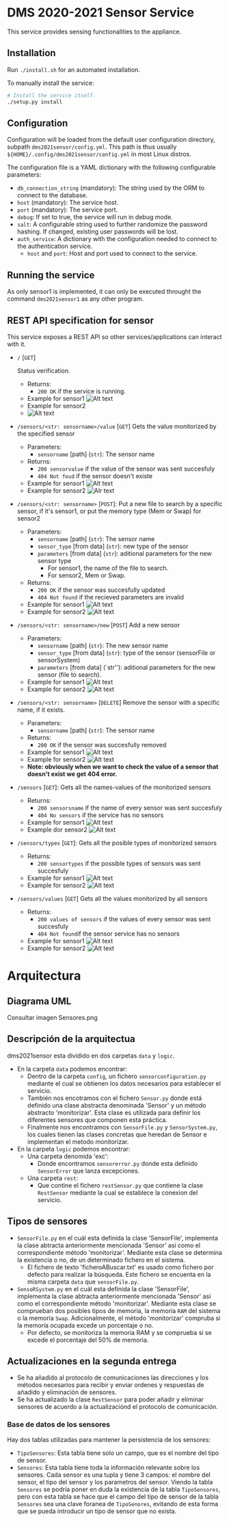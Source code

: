# DMS 2020-2021 Sensor Service

This service provides sensing functionalities to the appliance.

## Installation

Run `./install.sh` for an automated installation.

To manually install the service:

```bash
# Install the service itself.
./setup.py install
```

## Configuration

Configuration will be loaded from the default user configuration directory, subpath `dms2021sensor/config.yml`. This path is thus usually `${HOME}/.config/dms2021sensor/config.yml` in most Linux distros.

The configuration file is a YAML dictionary with the following configurable parameters:

- `db_connection_string` (mandatory): The string used by the ORM to connect to the database.
- `host` (mandatory): The service host.
- `port` (mandatory): The service port.
- `debug`: If set to true, the service will run in debug mode.
- `salt`: A configurable string used to further randomize the password hashing. If changed, existing user passwords will be lost.
- `auth_service`: A dictionary with the configuration needed to connect to the authentication service.
  - `host` and `port`: Host and port used to connect to the service.

## Running the service

As only sensor1 is implemented, it can only be executed throught the command `dms2021sensor1` as any other program.

## REST API specification for sensor

This service exposes a REST API so other services/applications can interact with it.

- `/` [`GET`]

  Status verification.
  - Returns:
    - `200 OK` if the service is running.
  - Example for sensor1
     ![Alt text](pics_sensor1/status.png)
  - Example for sensor2
  - ![Alt text](pics_sensor2/status.png)
    
- `/sensors/<str: sensorname>/value` [`GET`]
  Gets the value monitorized by the specified sensor
  - Parameters: 
    - `sensorname` [path] (`str`): The sensor name
  - Returns:
    - `200 sensorvalue` if the value of the sensor was sent succesfuly
    - `404 Not foud` if the sensor doesn't existe
  - Example for sensor1
    ![Alt text](pics_sensor1/getValue.png)    
  - Example for sensor2
    ![Alr text](pics_sensor2/getValue.png)

- `/sensors/<str: sensorname>` [`POST`]: 
  Put a new file to search by a specific sensor, if it's sensor1, or put the memory type (Mem or Swap) for sensor2
  - Parameters: 
    - `sensorname` [path] (`str`): The sensor name
    - `sensor_type` [from data] (`str`): new type of the sensor
    - `parameters` [from data] (`str`): aditional parameters for the new sensor type
      - For sensor1, the name of the file to search.
      - For sensor2, Mem or Swap.
  - Returns:
    - `200 OK` if the sensor was succesfully updated
    - `404 Not found` if the recieved parameters are invalid
  - Example for sensor1
    ![Alt text](pics_sensor1/newValueForSensor1.png)
  - Example for sensor2
    ![Alt text](pics_sensor2/newValueForSensor2.png)

    
- `/sensors/<str: sensorname>/new` [`POST`]
  Add a new sensor
  - Parameters: 
    - `sensorname` [path] (`str`): The new sensor name
    - `sensor_type` [from data] (`str`): type of the sensor (sensorFile or sensorSystem)
    - `parameters` [from data] (`str''): aditional parameters for the new sensor (file to search).
  - Example for sensor1
    ![Alt text](pics_sensor1/newSensor1.png)
  - Example for sensor2
    ![Alt text](pics_sensor2/newSensor2.png)
    
- `/sensors/<str: sensorname>` [`DELETE`]
  Remove the sensor with a specific name, if it exists.
  - Parameters:
    - `sensorname` [path] (`str`): The sensor name
  - Returns:
    - `200 OK` if the sensor was succesfully removed
  - Example for sensor1
    ![Alt text](pics_sensor1/removeSensor1.png)
  - Example for sensor2
    ![Alt text](pics_sensor2/removeSensor2.png)
  - **Note: obviously when we want to check the value of a sensor that doesn't exist we get 404 error.**

- `/sensors` [`GET`]: 
  Gets all the names-values of the monitorized sensors
  - Returns:
    - `200 sensorsname` if the name of every sensor was sent succesfuly
    - `404 No sensors` if the service has no sensors
  - Example for sensor1
    ![Alt text](pics_sensor1/allSensor1.png)
  - Example dor sensor2
    ![Alt text](pics_sensor2/allSensorsValues.png)

- `/sensors/types` [`GET`]: 
  Gets all the posible types of monitorized sensors
  - Returns:
    - `200 sensortypes` if the possible types of sensors was sent succesfuly
  - Example for sensor1
    ![Alt text](pics_sensor1/sensorTypes.png)
  - Example for sensor2
    ![Alt text](pics_sensor2/sensorTypes.png)

- `/sensors/values` [`GET`]
  Gets all the values monitorized by all sensors
  - Returns:
    - `200 values of sensors` if the values of every sensor was sent succesfuly
    - `404 Not found`if the sensor service has no sensors
  - Example for sensor1
    ![Alt text](pics_sensor1/allValuesSensors.png)
  - Example for sensor2
    ![Alt text](pics_sensor2/allSensor2.png)

# Arquitectura

## Diagrama UML
Consultar imagen Sensores.png

## Descripción de la arquitectua

dms2021sensor esta dividido en dos carpetas `data` y `logic`. 
 - En la carpeta `data` podemos encontrar:
   - Dentro de la carpeta `config`, un fichero `sensorconfiguration.py` mediante el cual se obtienen los datos necesarios para establecer el servicio.
   - También nos encotramos con el fichero `Sensor.py` donde está definido una clase abstracta denominada 'Sensor' y un método abstracto 'monitorizar'. Esta clase es utilizada para definir los diferentes sensores que componen esta práctica.
   - Finalmente nos encontramos con `SensorFile.py` y `SensorSystem.py`, los cuales tienen las clases concretas que heredan de Sensor e implementan el metodo monitorizar.
 - En la carpeta `logic` podemos encontrar:
   - Una carpeta denomida 'exc':
     - Donde encontramos `sensorerror.py` donde esta definido `SensorError` que lanza excepciones.
   - Una carpeta `rest`:
     - Que contine el fichero `restSensor.py` que contiene la clase `RestSensor` mediante la cual se establece la conexion del servicio.
     
## Tipos de sensores
   - `SensorFile.py` en el cuál esta definida la clase 'SensorFile', implementa la clase abtracta anteriormente mencionada 'Sensor' así como el correspondiente método 'monitorizar'. Mediante esta clase se determina la existencia o no, de un determinado fichero en el sistema.
     - El fichero de texto 'ficheroABuscar.txt' es usado como fichero por defecto para realizar la búsqueda. Este fichero se encuenta en la misma carpeta `data` que `sensorFile.py`.
   - `SensoRSystem.py` en el cuál esta definida la clase 'SensorFile', implementa la clase abtracta anteriormente mencionada 'Sensor' así como el correspondiente método 'monitorizar'. Mediante esta clase se comprueban dos posibles tipos de memoria, la memoria `RAM` del sistema o la memoria `Swap`. Adicionalmente, el mètodo 'monitorizar' compruba si la memoria ocupada excede un porcentaje o no.
     - Por defecto, se monitoriza la memoria RAM y se comprueba si se excede el porcentaje del 50% de memoria.
     
## Actualizaciones en la segunda entrega
- Se ha añadido al protocolo de comunicaciones las direcciones y los métodos necesarios para recibir y enviar ordenes y respuestas de añadido y eliminación de sensores.
- Se ha actualizado la clase `RestSensor` para poder añadir y eliminar sensores de acuerdo a la actualizaciónd el protocolo de comunicación.

### Base de datos de los sensores
Hay dos tablas utilizadas para mantener la persistencia de los sensores:
- `TipoSensores`: Esta tabla tiene solo un campo, que es el nombre del tipo de sensor.
- `Sensores`: Esta tabla tiene toda la información relevante sobre los sensores. Cada sensor es una tupla y tiene 3 campos: el nombre del sensor, el tipo del sensor y los parametros del sensor.
Viendo la tabla `Sensores` se podría poner en duda la existencia de la tabla `TipoSensores`, pero con esta tabla se hace que el campo del tipo de sensor de la tabla `Sensores` sea una clave foranea de `TipoSenores`, evitando de esta forma que se pueda introducir un tipo de sensor que no exista.
